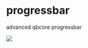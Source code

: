 # progressbar
advanced qbcore progressbar

![](img/https://cdn.discordapp.com/attachments/991764933786206268/998306112497524746/unknown.png)
